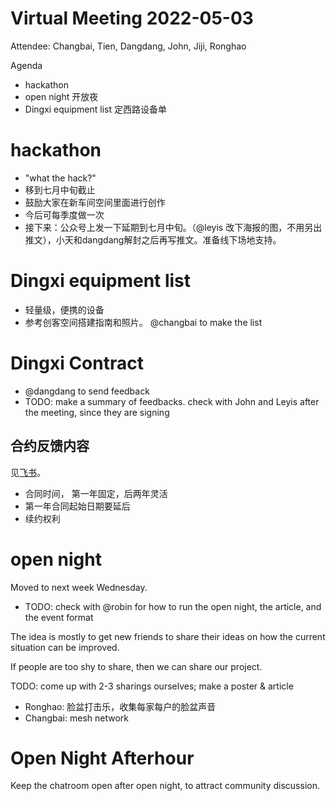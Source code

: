 Virtual Meeting 2022-05-03
=======

Attendee: Changbai, Tien, Dangdang, John, Jiji, Ronghao

Agenda
- hackathon
- open night 开放夜
- Dingxi equipment list 定西路设备单

# hackathon

- "what the hack?"
- 移到七月中旬截止
- 鼓励大家在新车间空间里面进行创作
- 今后可每季度做一次
- 接下来：公众号上发一下延期到七月中旬。（@leyis 改下海报的图，不用另出推文），小天和dangdang解封之后再写推文。准备线下场地支持。

# Dingxi equipment list

- 轻量级，便携的设备
- 参考创客空间搭建指南和照片。 @changbai to make the list

# Dingxi Contract
- @dangdang to send feedback
- TODO: make a summary of feedbacks. check with John and Leyis after the meeting, since they are signing

## 合约反馈内容
见[飞书](https://gwpl4qtg9z.feishu.cn/docs/doccnWzPvwAWnz16CohWA7DPXsf)。
- 合同时间， 第一年固定，后两年灵活
- 第一年合同起始日期要延后
- 续约权利

# open night

Moved to next week Wednesday.

- TODO: check with @robin for how to run the open night, the article, and the event format

The idea is mostly to get new friends to share their ideas on how the current situation can be improved.

If people are too shy to share, then we can share our project.

TODO: come up with 2-3 sharings ourselves; make a poster & article
- Ronghao: 脸盆打击乐，收集每家每户的脸盆声音
- Changbai: mesh network

# Open Night Afterhour

Keep the chatroom open after open night, to attract community discussion.
